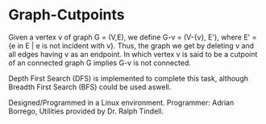 # Graph-Cutpoints

Given a vertex v of graph G = (V,E), we define G-v = (V-{v}, E'), where E' = {e in E | e is not incident with v}.
Thus, the graph we get by deleting v and all edges having v as an endpoint. In which vertex v is said to be a cutpoint of an connected graph G implies G-v is not connected. 

Depth First Search (DFS) is implemented to complete this task, although Breadth First Search (BFS) could be used aswell.

Designed/Programmed in a Linux environment. Programmer: Adrian Borrego, Utilities provided by Dr. Ralph Tindell.
